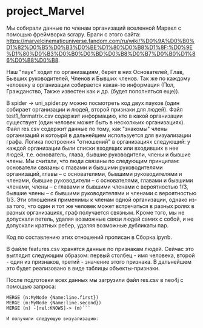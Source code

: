 # project_Marvel

Мы собирали данные по членам организаций вселенной Марвел с помощью фреймворка scrapy. 
Брали с этого сайта: https://marvelcinematicuniverse.fandom.com/ru/wiki/%D0%9A%D0%B0%D1%82%D0%B5%D0%B3%D0%BE%D1%80%D0%B8%D1%8F:%D0%9E%D1%80%D0%B3%D0%B0%D0%BD%D0%B8%D0%B7%D0%B0%D1%86%D0%B8%D0%B8.

Наш "паук" ходит по организациям, берет в них Основателей, Глав, Бывших руководителей, Членов и Бывших членов. Так же по каждому человеку в организации собирается какая-то информация (Пол, Гражданство, Также известен как и др. (будет пополняться еще)).

В spider -> uni_spider.py можно посмотреть код двух пауков (один собирает организации и людей, второй признаки для людей).
Файл test1_formatrix.csv содержит информацию, кто в какой организации существует (один человек может быть в несколкьих организациях).
Файл res.csv содержит данные по тому, как "знакомы" члены организаций и котоырй в дальнейшем используется для визуализации графа.
Логика построения "отношений" в организациях следующий:
у каждой организации были списки входящих или входивших в нее людей, т.е. основатель, глава, бывшие руководители, члены и бывшие члены. Мы считали, что люди связаны по следующим принципам: основатели связаны с главами и бывшими руководителями организаций, главы – с основателями, бывшими руководителями и членами, бывшие руководители – с основателями, главами и бывшими членами, члены – с главами и бывшими членами с вероятностью 1/3, бывшие члены – с бывшими руководителями и членами с вероятностью 1/3. Эти отношения применимы к членам одной организации, однако из-за того, что один и тот же человек может встречаться в разных ролях в разных организациях, граф получается связным. Кроме того, мы не допускали петель, удаляя возможные связи людей самих с собой, и не допускали кратных ребер, удаляя возможные дубликаты пар.

Код по составлению этих отношений прописан в Сборка.ipynb.

В файле features.csv хранятся данные по признакам людей. Сейчас это выглядит следующим образом: первый столбец - имя человека, второй - один из признаков, третий - значение этого признака. В дальнейшем это будет реализовано в виде таблицы объекты-признаки.

После подготовки всех данных мы загрузили файл res.csv в neo4j с помощью запроса:
```LOAD CSV WITH HEADERS FROM 'file:///C:/res.csv' AS line
MERGE (n:MyNode {Name:line.first})
MERGE (m:MyNode {Name:line.second})
MERGE (n) -[rel:KNOWS]-> (m)```

И получили следующую визуализацию:
